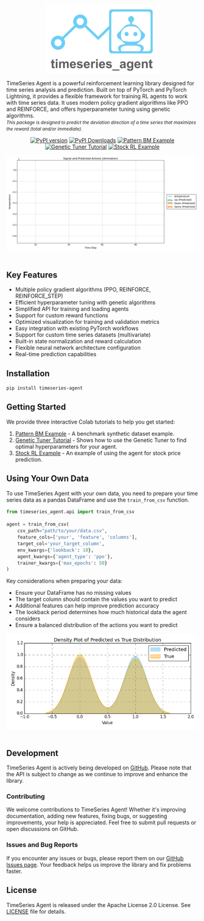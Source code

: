 <div align="center">
  <img src="https://raw.githubusercontent.com/cpohagwu/timeseries_agent/main/doc/_static/logo.png" width="300">
</div>

TimeSeries Agent is a powerful reinforcement learning library designed for time series analysis and prediction. Built on top of PyTorch and PyTorch Lightning, it provides a flexible framework for training RL agents to work with time series data. It uses modern policy gradient algorithms like PPO and REINFORCE, and offers hyperparameter tuning using genetic algorithms.
<br>
<small><i>This package is designed to predict the deviation direction of a time series that maximizes the reward (total and/or immediate).</i></small>

<div align="center">

[![PyPI version](https://badge.fury.io/py/timeseries-agent.svg)](https://pypi.org/project/timeseries-agent/)
[![PyPI Downloads](https://static.pepy.tech/badge/timeseries-agent)](https://pepy.tech/projects/timeseries-agent)
[![Pattern BM Example](https://colab.research.google.com/assets/colab-badge.svg)](https://colab.research.google.com/github/cpohagwu/timeseries_agent/blob/main/examples/01_pattern_BM_example.ipynb)
[![Genetic Tuner Tutorial](https://colab.research.google.com/assets/colab-badge.svg)](https://colab.research.google.com/github/cpohagwu/timeseries_agent/blob/main/examples/02_genetic_tuner_tutorial.ipynb)
[![Stock RL Example](https://colab.research.google.com/assets/colab-badge.svg)](https://colab.research.google.com/github/cpohagwu/timeseries_agent/blob/main/examples/03_stock_rl_example.ipynb)

</div>
<div align="center">
  <img src="https://raw.githubusercontent.com/cpohagwu/timeseries_agent/main/doc/_static/predictions_animation.gif"/>
</div>
<br>

## Key Features

* Multiple policy gradient algorithms (PPO, REINFORCE, REINFORCE_STEP)
* Efficient hyperparameter tuning with genetic algorithms
* Simplified API for training and loading agents
* Support for custom reward functions
* Optimized visualization for training and validation metrics
* Easy integration with existing PyTorch workflows
* Support for custom time series datasets (multivariate)
* Built-in state normalization and reward calculation
* Flexible neural network architecture configuration
* Real-time prediction capabilities

## Installation

```bash
pip install timeseries-agent
```

## Getting Started

We provide three interactive Colab tutorials to help you get started:
1. [Pattern BM Example](https://colab.research.google.com/github/cpohagwu/timeseries_agent/blob/main/examples/01_pattern_BM_example.ipynb) - A benchmark synthetic dataset example.
2. [Genetic Tuner Tutorial](https://colab.research.google.com/github/cpohagwu/timeseries_agent/blob/main/examples/02_genetic_tuner_tutorial.ipynb) - Shows how to use the Genetic Tuner to find optimal hyperparameters for your agent.
3. [Stock RL Example](https://colab.research.google.com/github/cpohagwu/timeseries_agent/blob/main/examples/03_stock_rl_example.ipynb) - An example of using the agent for stock price prediction.

## Using Your Own Data

To use TimeSeries Agent with your own data, you need to prepare your time series data as a pandas DataFrame and use the `train_from_csv` function.

```python
from timeseries_agent.api import train_from_csv

agent = train_from_csv(
    csv_path="path/to/your/data.csv",
    feature_cols=['your', 'feature', 'columns'],
    target_col='your_target_column',
    env_kwargs={'lookback': 10},
    agent_kwargs={'agent_type': 'ppo'},
    trainer_kwargs={'max_epochs': 50}
)
```

Key considerations when preparing your data:
- Ensure your DataFrame has no missing values
- The target column should contain the values you want to predict
- Additional features can help improve prediction accuracy
- The lookback period determines how much historical data the agent considers
- Ensure a balanced distribution of the actions you want to predict

</div>
<div align="center">
  <img src="https://raw.githubusercontent.com/cpohagwu/timeseries_agent/main/doc/_static/predictions_analysis.png"/>
</div>
<br>

## Development

TimeSeries Agent is actively being developed on [GitHub](https://github.com/cpohagwu/timeseries_agent). Please note that the API is subject to change as we continue to improve and enhance the library.

### Contributing

We welcome contributions to TimeSeries Agent! Whether it's improving documentation, adding new features, fixing bugs, or suggesting improvements, your help is appreciated. Feel free to submit pull requests or open discussions on GitHub.

### Issues and Bug Reports

If you encounter any issues or bugs, please report them on our [GitHub Issues page](https://github.com/cpohagwu/timeseries_agent/issues). Your feedback helps us improve the library and fix problems faster.

## License

TimeSeries Agent is released under the Apache License 2.0 License. See [LICENSE](LICENSE) file for details.
